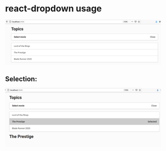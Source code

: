 # react-dropdown usage

![img1](images/dropdown1.png)

## Selection:

![img22](images/dropdown2.png)
